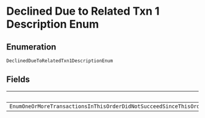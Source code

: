 
# Declined Due to Related Txn 1 Description Enum

## Enumeration

`DeclinedDueToRelatedTxn1DescriptionEnum`

## Fields

| Name |
|  --- |
| `EnumOneOrMoreTransactionsInThisOrderDidNotSucceedSinceThisOrderIsBeingProcessedAsAnAllOrNoneOrderIfOneOrMoreTransactionsInThisOrderDoNotSucceedThenAllPurchaseUnitsAreMarkedDeclinedAndWillNotBeProcessed` |

